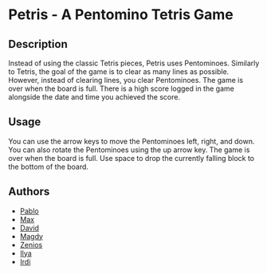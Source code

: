 # Petris - A Pentomino Tetris Game

## Description

Instead of using the classic Tetris pieces, Petris uses Pentominoes. Similarly to Tetris, the goal of the game is to clear as many lines as possible. However, instead of clearing lines, you clear Pentominoes. The game is over when the board is full. There is a high score logged in the game alongside the date and time you achieved the score.

## Usage

You can use the arrow keys to move the Pentominoes left, right, and down. You can also rotate the Pentominoes using the up arrow key. The game is over when the board is full. Use space to drop the currently falling block to the bottom of the board.

## Authors

* [Pablo](https://gitlab.maastrichtuniversity.nl/I6343451)
* [Max](https://gitlab.maastrichtuniversity.nl/I6342075)
* [David](https://gitlab.maastrichtuniversity.nl/I6350383)
* [Magdy](https://gitlab.maastrichtuniversity.nl/I6362437)
* [Zenios](https://gitlab.maastrichtuniversity.nl/I6365033)
* [Ilya](https://gitlab.maastrichtuniversity.nl/I6364930)
* [Irdi](https://gitlab.maastrichtuniversity.nl/I6350932)